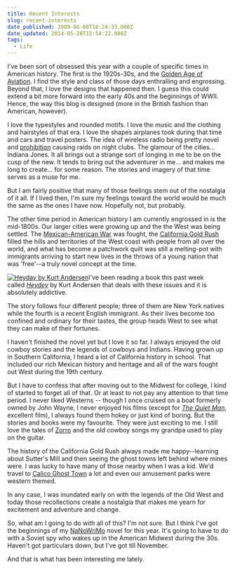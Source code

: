 ```yaml
---
title: Recent Interests
slug: recent-interests
date_published: 2009-06-08T10:24:33.000Z
date_updated: 2014-05-28T15:54:22.000Z
tags:
  - Life
---
```


I've been sort of obsessed this year with a couple of specific times in American history. The first is the 1920s-30s, and the [Golden Age of Aviation](http://en.wikipedia.org/wiki/Golden%20Age%20of%20Aviation). I find the style and class of those days enthralling and engrossing. Beyond that, I love the designs that happened then. I guess this could extend a bit more forward into the early 40s and the beginnings of WWII. Hence, the way this blog is designed (more in the British fashion than American, however).

I love the typestyles and rounded motifs. I love the music and the clothing and hairstyles of that era. I love the shapes airplanes took during that time and cars and travel posters. The idea of wireless radio being pretty novel and [prohibition](http://en.wikipedia.org/wiki/Prohibition%20in%20the%20United%20States) causing raids on night clubs. The glamour of the cities... Indiana Jones. It all brings out a strange sort of longing in me to be on the cusp of the new. It tends to bring out the adventurer in me... and makes me long to create... for some reason. The stories and imagery of that time serves as a muse for me.

But I am fairly positive that many of those feelings stem out of the nostalgia of it all. If I lived then, I'm sure my feelings toward the world would be much the same as the ones I have now. Hopefully not, but probably.

The other time period in American history I am currently engrossed in is the mid-1800s. Our larger cities were growing up and the the West was being settled. The [Mexican-American War](http://en.wikipedia.org/wiki/Mexican-American%20War) was fought, the [California Gold Rush](http://en.wikipedia.org/wiki/California%20Gold%20Rush) filled the hills and territories of the West coast with people from all over the world, and what has become a patchwork quilt was still a melting-pot with immigrants arriving to start new lives in the throws of a young nation that was 'free'--a truly novel concept at the time.

[![Heyday by Kurt Andersen](http://res.cloudinary.com/joelgoodman/image/upload/v1401314063/heyday1_qjkyxm.png)](http://www.amazon.com/gp/product/0812978463?ie=UTF8&amp;tag=joggo-20&amp;linkCode=as2&amp;camp=1789&amp;creative=390957&amp;creativeASIN=0812978463)I've been reading a book this past week called [*Heydey*](http://www.amazon.com/gp/product/0812978463?ie=UTF8&amp;tag=joggo-20&amp;linkCode=as2&amp;camp=1789&amp;creative=390957&amp;creativeASIN=0812978463) by Kurt Andersen that deals with these issues and it is absolutely addictive.

The story follows four different people; three of them are New York natives while the fourth is a recent English immigrant. As their lives become too confined and ordinary for their tastes, the group heads West to see what they can make of their fortunes.

I haven't finished the novel yet but I love it so far. I always enjoyed the old cowboy stories and the legends of cowboys and Indians. Having grown up in Southern California, I heard a lot of California history in school. That included our rich Mexican history and heritage and all of the wars fought out West during the 19th century.

But I have to confess that after moving out to the Midwest for college, I kind of started to forget all of that. Or at least to not pay any attention to that time period. I never liked Westerns -- though I once cruised on a boat formerly owned by John Wayne, I never enjoyed his films (except for [*The Quiet Man*](http://www.imdb.com/Title?0045061), excellent film), I always found them hokey or just kind of boring. But the stories and books were my favourite. They were just exciting to me. I still love the tales of [Zorro](http://en.wikipedia.org/wiki/Zorro) and the old cowboy songs my grandpa used to play on the guitar.

The history of the California Gold Rush always made me happy--learning about Sutter's Mill and then seeing the ghost towns left behind where mines were. I was lucky to have many of those nearby when I was a kid. We'd travel to [Calico Ghost Town](http://en.wikipedia.org/wiki/Calico%2C%20California) a lot and even our amusement parks were western themed.

In any case, I was inundated early on with the legends of the Old West and today those recollections create a nostalgia that makes me yearn for excitement and adventure and change.

So, what am I going to do with all of this? I'm not sure. But I think I've got the beginnings of my [NaNoWriMo](http://nanowrimo.org) novel for this year. It's going to have to do with a Soviet spy who wakes up in the American Midwest during the 30s. Haven't got particulars down, but I've got till November.

And that is what has been interesting me lately.
